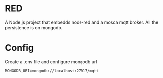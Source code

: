 # RED

A Node.js project that embedds node-red and a mosca mqtt broker.
All the persistence is on mongodb.

# Config

Create a .env file and configure mongodb url

```
MONGODB_URI=mongodb://localhost:27017/mqtt
```